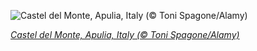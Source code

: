 
![Castel del Monte, Apulia, Italy (© Toni Spagone/Alamy)](https://cn.bing.com//th?id=OHR.CasteldelMonte_EN-US0394527485_1920x1080.jpg&rf=LaDigue_1920x1080.jpg&pid=hp)

*[Castel del Monte, Apulia, Italy (© Toni Spagone/Alamy)](https://www.bing.com/search?q=castel+del+monte+apulia+italy&form=hpcapt&filters=HpDate%3a%2220210721_0700%22)*

